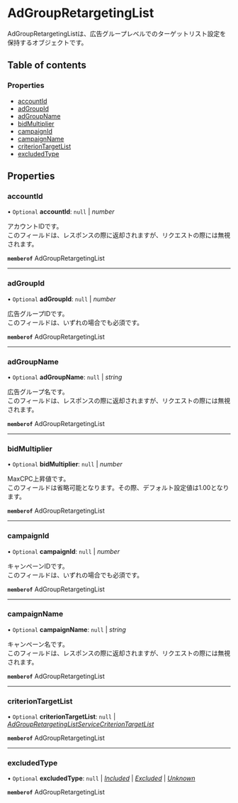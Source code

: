 # AdGroupRetargetingList


<div lang=\"ja\">AdGroupRetargetingListは、広告グループレベルでのターゲットリスト設定を保持するオブジェクトです。</div> 

## Table of contents

### Properties

- [accountId](adgroupretargetinglist.md#accountid)
- [adGroupId](adgroupretargetinglist.md#adgroupid)
- [adGroupName](adgroupretargetinglist.md#adgroupname)
- [bidMultiplier](adgroupretargetinglist.md#bidmultiplier)
- [campaignId](adgroupretargetinglist.md#campaignid)
- [campaignName](adgroupretargetinglist.md#campaignname)
- [criterionTargetList](adgroupretargetinglist.md#criteriontargetlist)
- [excludedType](adgroupretargetinglist.md#excludedtype)

## Properties

### accountId

• `Optional` **accountId**: ``null`` \| *number*

<div lang=\"ja\">アカウントIDです。<br> このフィールドは、レスポンスの際に返却されますが、リクエストの際には無視されます。</div> 

**`memberof`** AdGroupRetargetingList

___

### adGroupId

• `Optional` **adGroupId**: ``null`` \| *number*

<div lang=\"ja\">広告グループIDです。<br> このフィールドは、いずれの場合でも必須です。</div> 

**`memberof`** AdGroupRetargetingList

___

### adGroupName

• `Optional` **adGroupName**: ``null`` \| *string*

<div lang=\"ja\">広告グループ名です。<br> このフィールドは、レスポンスの際に返却されますが、リクエストの際には無視されます。</div> 

**`memberof`** AdGroupRetargetingList

___

### bidMultiplier

• `Optional` **bidMultiplier**: ``null`` \| *number*

<div lang=\"ja\">MaxCPC上昇値です。<br> このフィールドは省略可能となります。その際、デフォルト設定値は1.00となります。</div> 

**`memberof`** AdGroupRetargetingList

___

### campaignId

• `Optional` **campaignId**: ``null`` \| *number*

<div lang=\"ja\">キャンペーンIDです。<br> このフィールドは、いずれの場合でも必須です。</div> 

**`memberof`** AdGroupRetargetingList

___

### campaignName

• `Optional` **campaignName**: ``null`` \| *string*

<div lang=\"ja\">キャンペーン名です。<br> このフィールドは、レスポンスの際に返却されますが、リクエストの際には無視されます。</div> 

**`memberof`** AdGroupRetargetingList

___

### criterionTargetList

• `Optional` **criterionTargetList**: ``null`` \| [*AdGroupRetargetingListServiceCriterionTargetList*](adgroupretargetinglistservicecriteriontargetlist.md)

**`memberof`** AdGroupRetargetingList

___

### excludedType

• `Optional` **excludedType**: ``null`` \| [*Included*](./enums/adgroupretargetinglistserviceexcludedtype.md#included) \| [*Excluded*](./enums/adgroupretargetinglistserviceexcludedtype.md#excluded) \| [*Unknown*](./enums/adgroupretargetinglistserviceexcludedtype.md#unknown)

**`memberof`** AdGroupRetargetingList
